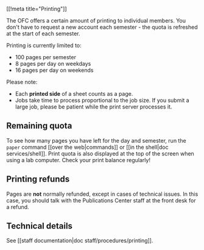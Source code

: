 [[!meta title="Printing"]]

The OFC offers a certain amount of printing to individual members. You don't have to request a new account each semester - the quota is refreshed at the start of each semester.

Printing is currently limited to:

 * 100 pages per semester
 * 8 pages per day on weekdays
 * 16 pages per day on weekends

Please note:

 * Each **printed side** of a sheet counts as a page.
 * Jobs take time to process proportional to the job size.  If you submit a large job, please be patient while the print server processes it.


## Remaining quota

To see how many pages you have left for the day and semester, run the `paper`
command [[over the web|commands]] or [[in the shell|doc services/shell]]. Print
quota is also displayed at the top of the screen when using a lab computer.
Check your print balance regularly!

## Printing refunds

Pages are **not** normally refunded, except in cases of technical issues. In
this case, you should talk with the Publications Center staff at the front desk
for a refund.

## Technical details

See [[staff documentation|doc staff/procedures/printing]].
